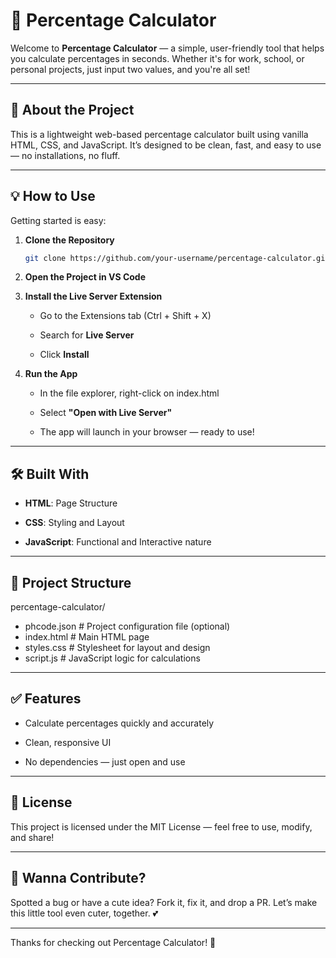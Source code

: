 # 🎯 Percentage Calculator

Welcome to **Percentage Calculator** — a simple, user-friendly tool that helps you calculate percentages in seconds. Whether it's for work, school, or personal projects, just input two values, and you're all set!

---

## 📌 About the Project

This is a lightweight web-based percentage calculator built using vanilla HTML, CSS, and JavaScript. It’s designed to be clean, fast, and easy to use — no installations, no fluff.

---

## 💡 How to Use

Getting started is easy:

1. **Clone the Repository**

   ```bash
   git clone https://github.com/your-username/percentage-calculator.git
   

2. **Open the Project in VS Code**
   
3. **Install the Live Server Extension**

   - Go to the Extensions tab (Ctrl + Shift + X)

   - Search for **Live Server**

   - Click **Install**
  

4. **Run the App**

   - In the file explorer, right-click on index.html

   - Select **"Open with Live Server"**

   - The app will launch in your browser — ready to use!
  

---

## 🛠️ Built With

- **HTML**: Page Structure

- **CSS**: Styling and Layout

- **JavaScript**: Functional and Interactive nature

---

## 📂 Project Structure


percentage-calculator/
- phcode.json       # Project configuration file (optional)
- index.html         # Main HTML page
- styles.css         # Stylesheet for layout and design
- script.js          # JavaScript logic for calculations


---

## ✅ Features

- Calculate percentages quickly and accurately
  
- Clean, responsive UI
  
- No dependencies — just open and use

---

## 📄 License

This project is licensed under the MIT License — feel free to use, modify, and share!

---

## 💌 Wanna Contribute?

Spotted a bug or have a cute idea? Fork it, fix it, and drop a PR.
Let’s make this little tool even cuter, together. 💕

---

Thanks for checking out Percentage Calculator! 🙌
